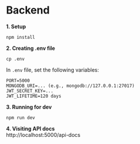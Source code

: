 # Backend

**1. Setup**  
```
npm install
```

**2. Creating .env file**  
```
cp .env
```  
In `.env` file, set the following variables:  
```
PORT=5000
MONGODB_URI=... (e.g., mongodb://127.0.0.1:27017)
JWT_SECRET_KEY=...
JWT_LIFETIME=120 days
```

**3. Running for dev**  
```
npm run dev
```

**4. Visiting API docs**  
http://localhost:5000/api-docs

